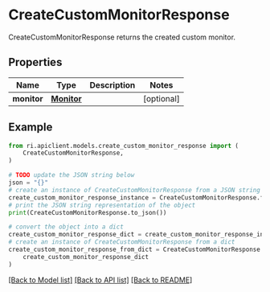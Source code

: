 # CreateCustomMonitorResponse

CreateCustomMonitorResponse returns the created custom monitor.

## Properties

Name | Type | Description | Notes
------------ | ------------- | ------------- | -------------
**monitor** | [**Monitor**](Monitor.md) |  | [optional] 

## Example

```python
from ri.apiclient.models.create_custom_monitor_response import (
    CreateCustomMonitorResponse,
)

# TODO update the JSON string below
json = "{}"
# create an instance of CreateCustomMonitorResponse from a JSON string
create_custom_monitor_response_instance = CreateCustomMonitorResponse.from_json(json)
# print the JSON string representation of the object
print(CreateCustomMonitorResponse.to_json())

# convert the object into a dict
create_custom_monitor_response_dict = create_custom_monitor_response_instance.to_dict()
# create an instance of CreateCustomMonitorResponse from a dict
create_custom_monitor_response_from_dict = CreateCustomMonitorResponse.from_dict(
    create_custom_monitor_response_dict
)
```
[[Back to Model list]](../README.md#documentation-for-models) [[Back to API list]](../README.md#documentation-for-api-endpoints) [[Back to README]](../README.md)

